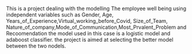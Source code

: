 This is a project dealing with the modelling The employee well being using independent variables such as Gender, Age, Years_of_Experience,Virtual_working_before_Covid, Size_of_Team, Nature_of_company,Mode_of_Communication,Most_Prvalent_Problem and Recoomendation
the model used in this case is a logistic model and adaboost classifier. the project is aimed at selecting the better model between the two nodels.
